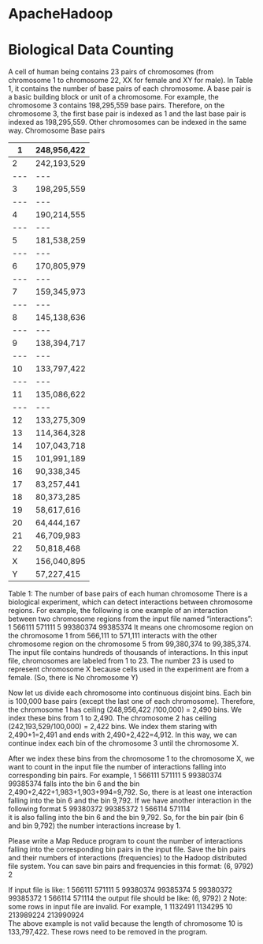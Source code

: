 # ApacheHadoop

# Biological Data Counting
A cell of human being contains 23 pairs of chromosomes (from chromosome 1 to chromosome 22, XX for female and XY for male). In Table 1, it contains the number of base pairs of each chromosome.  A base pair is a basic building block or unit of a chromosome. For example, the chromosome 3 contains 198,295,559 base pairs. Therefore, on the chromosome 3, the first base pair is indexed as 1 and the last base pair is indexed as 198,295,559. Other chromosomes can be indexed in the same way.
Chromosome	Base pairs



1 | 248,956,422 
--- | --- 
2	|242,193,529
--- | --- 
3	|198,295,559
--- | --- 
4	|190,214,555
--- | --- 
5	|181,538,259
--- | --- 
6	|170,805,979
--- | --- 
7	|159,345,973
--- | --- 
8	|145,138,636
--- | --- 
9	|138,394,717
--- | --- 
10|	133,797,422
--- | --- 
11|	135,086,622
--- | --- 
12	|133,275,309
13	|114,364,328
14	|107,043,718
15|	101,991,189
16|	90,338,345
17|	83,257,441
18|	80,373,285
19|	58,617,616
20|	64,444,167
21|	46,709,983
22|	50,818,468
X	|156,040,895
Y	|57,227,415
Table 1: The number of base pairs of each human chromosome
There is a biological experiment, which can detect interactions between chromosome regions. For example, the following is one example of an interaction between two chromosome regions from the input file named “interactions”:
1	566111	571111	5	99380374	99385374
It means one chromosome region on the chromosome 1 from 566,111 to 571,111 interacts with the other chromosome region on the chromosome 5 from 99,380,374 to 99,385,374. The input file contains hundreds of thousands of interactions. In this input file, chromosomes are labeled from 1 to 23. The number 23 is used to represent chromosome X because cells used in the experiment are from a female. (So, there is No chromosome Y)  

Now let us divide each chromosome into continuous disjoint bins. Each bin is 100,000 base pairs (except the last one of each chromosome). Therefore, the chromosome 1 has ceiling (248,956,422 /100,000) = 2,490 bins. We index these bins from 1 to 2,490. The chromosome 2 has ceiling (242,193,529/100,000) = 2,422 bins. We index them staring with 2,490+1=2,491 and ends with 2,490+2,422=4,912. In this way, we can continue index each bin of the chromosome 3 until the chromosome X.  

After we index these bins from the chromosome 1 to the chromosome X, we want to count in the input file the number of interactions falling into corresponding bin pairs. For example, 
1	566111	571111	5	99380374	99385374
falls into the bin 6 and the bin 2,490+2,422+1,983+1,903+994=9,792. So, there is at least one interaction falling into the bin 6 and the bin 9,792. If we have another interaction in the following format
5	99380372	99385372	1	566114	571114	
it is also falling into the bin 6 and the bin 9,792. So, for the bin pair (bin 6 and bin 9,792) the number interactions increase by 1. 

Please write a Map Reduce program to count the number of interactions falling into the corresponding bin pairs in the input file. Save the bin pairs and their numbers of interactions (frequencies) to the Hadoop distributed file system. You can save bin pairs and frequencies in this format: (6, 9792)		2 

If input file is like:
1          566111            571111            5          99380374        99385374 
5          99380372        99385372        1          566114            571114
the output file should be like:
(6, 9792)	2
Note: some rows in  input file are invalid. For example, 
1	1132491	1134295	10	213989224	213990924  
The above example is not valid because the length of chromosome 10 is 133,797,422. These rows need to be removed in the program. 
